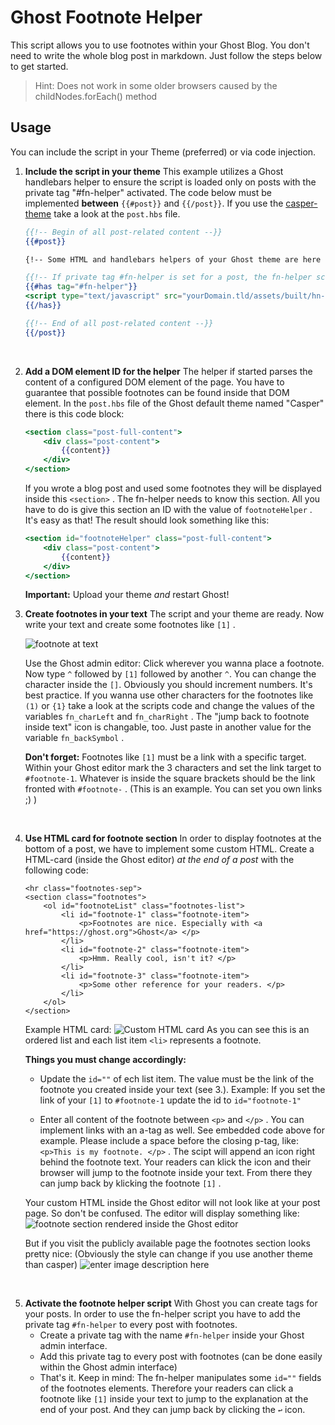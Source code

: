 # Ghost Footnote Helper
This script allows you to use footnotes within your Ghost Blog. You don't need to write the whole blog post in markdown. Just follow the steps below to get started.

>Hint: Does not work in some older browsers caused by the childNodes.forEach() method

## Usage
You can include the script in your Theme (preferred) or via code injection.

1. **Include the script in your theme**
	This example utilizes a Ghost handlebars helper to ensure the script is loaded only on posts with the private
	tag "#fn-helper" activated. The code below must be implemented **between** `{{#post}}` and `{{/post}}`.
	If you use the [casper-theme](https://github.com/TryGhost/Casper) take a look at the `post.hbs` file.

	```hbs
	{{!-- Begin of all post-related content --}}
	{{#post}}
	
	{!-- Some HTML and handlebars helpers of your Ghost theme are here --}}

	{{!-- If private tag #fn-helper is set for a post, the fn-helper script will be loaded --}}
	{{#has tag="#fn-helper"}}
	<script type="text/javascript" src="yourDomain.tld/assets/built/hn-helper.js" defer></script>
	{{/has}}

	{{!-- End of all post-related content --}}
	{{/post}}
	```
	<br>

2. **Add a DOM element ID for the helper**
	The helper if started parses the content of a configured DOM element of the page. You have to guarantee that possible footnotes can be found inside that DOM element. In the `post.hbs` file of the Ghost default theme named "Casper" there is this code block:
	```hbs
	<section class="post-full-content">
		<div class="post-content">
			{{content}}
		</div>
	</section>
	```
	If you wrote a blog post and used some footnotes they will be displayed inside this `<section>` .
	The fn-helper needs to know this section. All you have to do is give this section an ID with the value of `footnoteHelper` . It's easy as that! The result should look something like this:
	```hbs
	<section id="footnoteHelper" class="post-full-content">
		<div class="post-content">
			{{content}}
		</div>
	</section>
	```
	**Important:** Upload your theme *and* restart Ghost!
	<br>
	
3. **Create footnotes in your text**
	The script and your theme are ready. Now write your text and create some footnotes like `[1]` .
	
	![footnote at text](https://raw.githubusercontent.com/f1r3-exe/ghost-footnote-helper/master/pictures/footnote-at-text.jpg)
	
	Use the Ghost admin editor:
	Click wherever you wanna place a footnote. Now type `^` followed by `[1]` followed by another `^`. You can change the character inside the `[]`. Obviously you should increment numbers. It's best practice.
If you wanna use other characters for the footnotes like `(1)` or `{1}` take a look at the scripts code and change the values of the variables `fn_charLeft` and `fn_charRight` . The "jump back to footnote inside text" icon is changable, too. Just paste in another value for the variable `fn_backSymbol` .
	
	**Don't forget:** Footnotes like `[1]` must be a link with a specific target. Within your Ghost editor mark the 3 characters and set the link target to `#footnote-1`.
	Whatever is inside the square brackets should be the link fronted with `#footnote-` . (This is an example. You can set you own links ;) )
<br>

4. **Use HTML card for footnote section**
	In order to display footnotes at the bottom of a post, we have to implement some custom HTML. Create a HTML-card (inside the Ghost editor) *at the end of a post* with the following code:
	```hmtl
	<hr class="footnotes-sep">
	<section class="footnotes">
		<ol id="footnoteList" class="footnotes-list">
			<li id="footnote-1" class="footnote-item">
				<p>Footnotes are nice. Especially with <a href="https://ghost.org">Ghost</a> </p>
			</li>
			<li id="footnote-2" class="footnote-item">
				<p>Hmm. Really cool, isn't it? </p>
			</li>
			<li id="footnote-3" class="footnote-item">
				<p>Some other reference for your readers. </p>
			</li>
		</ol>
	</section>
	```
	Example HTML card:
![Custom HTML card](https://raw.githubusercontent.com/f1r3-exe/ghost-footnote-helper/master/pictures/footnotes-editor-custom-html.PNG)
	As you can see this is an ordered list and each list item `<li>` represents a footnote.
	
	**Things you must change accordingly:**
	- Update the `id=""` of ech list item. The value must be the link of the footnote you created inside your text (see 3.). Example: If you set the link of your `[1]` to `#footnote-1` update the id to `id="footnote-1"`

	- Enter all content of the footnote between `<p>` and `</p>` . You can implement links with an a-tag as well.
	See embedded code above for example. Please include a space before the closing p-tag, like: `<p>This is my footnote. </p>` . The scipt will append an icon right behind the footnote text. Your readers can klick the icon and their browser will jump to the footnote inside your text. From there they can jump back by klicking the footnote `[1]` .
	
	Your custom HTML inside the Ghost editor will not look like at your post page. So don't be confused. The editor will display something like:
	![footnote section rendered inside the Ghost editor](https://raw.githubusercontent.com/f1r3-exe/ghost-footnote-helper/master/pictures/footnotes-editor-rendered.PNG)
	
	But if you visit the publicly available page the footnotes section looks pretty nice:
	(Obviously the style can change if you use another theme than casper)
	![enter image description here](https://raw.githubusercontent.com/f1r3-exe/ghost-footnote-helper/master/pictures/footnotes-at-post.PNG)
<br>

5. **Activate the footnote helper script**
	With Ghost you can create tags for your posts. In order to use the fn-helper script you have to add the private tag `#fn-helper` to every post with footnotes.
	 - Create a private tag with the name `#fn-helper` inside your Ghost admin interface.
	 - Add this private tag to every post with footnotes (can be done easily within the Ghost admin interface)
	 - That's it. Keep in mind: The fn-helper manipulates some `id=""` fields of the footnotes elements. Therefore your readers can click a footnote like `[1]` inside your text to jump to the explanation at the end of your post. And they can jump back by clicking the `↩︎` icon.
